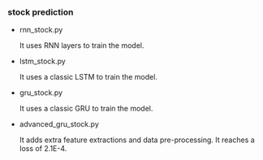 ### stock prediction

- rnn_stock.py

  It uses RNN layers to train the model.

- lstm_stock.py

  It uses a classic LSTM to train the model.

- gru_stock.py

  It uses a classic GRU to train the model.

- advanced_gru_stock.py

  It adds extra feature extractions and data pre-processing. It reaches a loss of 2.1E-4.